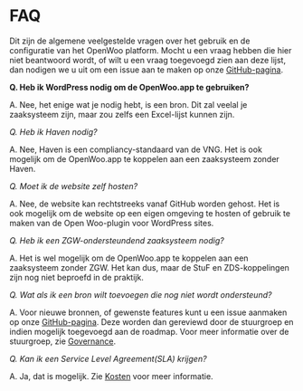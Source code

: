 # FAQ

Dit zijn de algemene veelgestelde vragen over het gebruik en de configuratie van het OpenWoo platform. Mocht u een vraag hebben die hier niet beantwoord wordt, of wilt u een vraag toegevoegd zien aan deze lijst, dan nodigen we u uit om een issue aan te maken op onze [GitHub-pagina](https://github.com/ConductionNL/woo-website-template/issues).

**Q. Heb ik WordPress nodig om de OpenWoo.app te gebruiken?**

A. Nee, het enige wat je nodig hebt, is een bron. Dit zal veelal je zaaksysteem zijn, maar zou zelfs een Excel-lijst kunnen zijn.

*Q. Heb ik Haven nodig?*

A. Nee, Haven is een compliancy-standaard van de VNG. Het is ook mogelijk om de OpenWoo.app te koppelen aan een zaaksysteem zonder Haven.

*Q. Moet ik de website zelf hosten?*

A. Nee, de website kan rechtstreeks vanaf GitHub worden gehost. Het is ook mogelijk om de website op een eigen omgeving te hosten of gebruik te maken van de Open Woo-plugin voor WordPress sites.

*Q. Heb ik een ZGW-ondersteundend zaaksysteem nodig?*

A. Het is wel mogelijk om de OpenWoo.app te koppelen aan een zaaksysteem zonder ZGW. Het kan dus, maar de StuF en ZDS-koppelingen zijn nog niet beproefd in de praktijk.

*Q. Wat als ik een bron wilt toevoegen die nog niet wordt ondersteund?*

A. Voor nieuwe bronnen, of gewenste features kunt u een issue aanmaken op onze [GitHub-pagina](https://github.com/ConductionNL/woo-website-template/issues). Deze worden dan gereviewd door de stuurgroep en indien mogelijk toegevoegd aan de roadmap. Voor meer informatie over de stuurgroep, zie [Governance](./Governance.md).

*Q. Kan ik een Service Level Agreement(SLA) krijgen?*

A. Ja, dat is mogelijk. Zie [Kosten](./Kosten.md) voor meer informatie.
